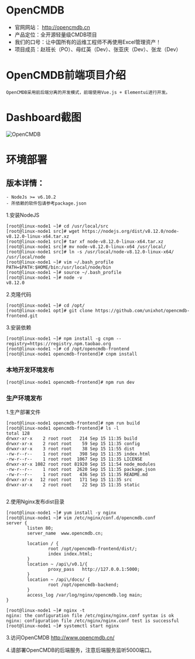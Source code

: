 # OpenCMDB

- 官网网站： http://opencmdb.cn
- 产品定位：全开源轻量级CMDB项目
- 我们的口号：让中国所有的运维工程师不再使用Excel管理资产！
- 项目成员：赵班长（PO）、母红英（Dev）、张亚庆（Dev）、张龙（Dev）

# OpenCMDB前端项目介绍

    OpenCMDB采用前后端分离的开发模式，前端使用Vue.js + Elementui进行开发。

# Dashboard截图

   ![OpenCMDB](https://github.com/unixhot/opencmdb-frontend/blob/master/example/opencmdb.png)

# 环境部署

## 版本详情：
	
	- NodeJs >= v6.10.2
	- 所依赖的软件包请参考package.json
	
1.安装NodeJS

```
[root@linux-node1 ~]# cd /usr/local/src
[root@linux-node1 src]# wget https://nodejs.org/dist/v8.12.0/node-v8.12.0-linux-x64.tar.xz
[root@linux-node1 src]# tar xf node-v8.12.0-linux-x64.tar.xz 
[root@linux-node1 src]# mv node-v8.12.0-linux-x64 /usr/local/
[root@linux-node1 src]# ln -s /usr/local/node-v8.12.0-linux-x64/ /usr/local/node
[root@linux-node1 ~]# vim ~/.bash_profile 
PATH=$PATH:$HOME/bin:/usr/local/node/bin
[root@linux-node1 ~]# source ~/.bash_profile 
[root@linux-node1 ~]# node -v
v8.12.0
```

2.克隆代码

```
[root@linux-node1 ~]# cd /opt/
[root@linux-node1 opt]# git clone https://github.com/unixhot/opencmdb-frontend.git

```

3.安装依赖

```
[root@linux-node1 ~]# npm install -g cnpm --registry=https://registry.npm.taobao.org
[root@linux-node1 ~]# cd /opt/opencmdb-frontend
[root@linux-node1 opencmdb-frontend]# cnpm install

```

### 本地开发环境发布

```
[root@linux-node1 opencmdb-frontend]# npm run dev
```

### 生产环境发布

1.生产部署文件

```
[root@linux-node1 opencmdb-frontend]# npm run build
[root@linux-node1 opencmdb-frontend]# ls -l
total 128
drwxr-xr-x    2 root root   214 Sep 15 11:35 build
drwxr-xr-x    2 root root    59 Sep 15 11:35 config
drwxr-xr-x    3 root root    38 Sep 15 11:55 dist
-rw-r--r--    1 root root   398 Sep 15 11:35 index.html
-rw-r--r--    1 root root  1067 Sep 15 11:35 LICENSE
drwxr-xr-x 1082 root root 81920 Sep 15 11:54 node_modules
-rw-r--r--    1 root root  2620 Sep 15 11:35 package.json
-rw-r--r--    1 root root   436 Sep 15 11:35 README.md
drwxr-xr-x   12 root root   171 Sep 15 11:35 src
drwxr-xr-x    2 root root    22 Sep 15 11:35 static


```

2.使用Nginx发布dist目录

```
[root@linux-node1 ~]# yum install -y nginx
[root@linux-node1 ~]# vim /etc/nginx/conf.d/opencmdb.conf
server {
        listen 80;
        server_name  www.opencmdb.cn;

        location / {
                root /opt/opencmdb-frontend/dist/;
                index index.html;
        }
        location ~ /api\/v0.1/{
                proxy_pass   http://127.0.0.1:5000;
        }
        location ~ /api\/docs/ {
                root /opt/opencmdb-backend;
        }
        access_log /var/log/nginx/opencmdb.log main;
}

[root@linux-node1 ~]# nginx -t
nginx: the configuration file /etc/nginx/nginx.conf syntax is ok
nginx: configuration file /etc/nginx/nginx.conf test is successful
[root@linux-node1 ~]# systemctl start nginx

```

3.访问OpenCMDB http://www.opencmdb.cn/

4.请部署OpenCMDB的后端服务，注意后端服务监听5000端口。
